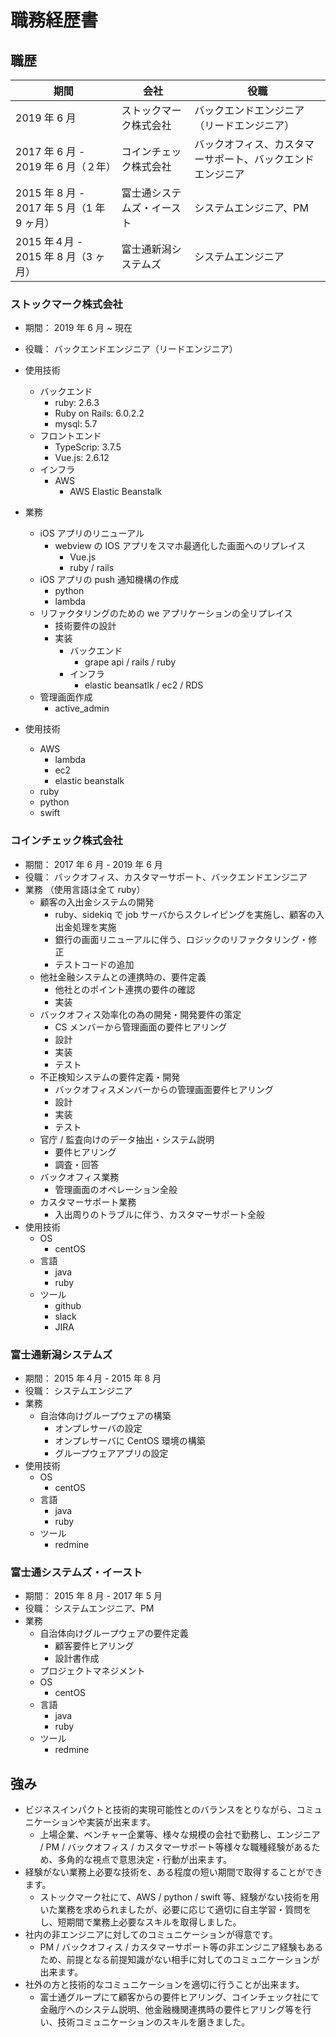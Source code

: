 # 職務経歴書

## 職歴

| 期間                                       | 会社                       | 役職                                                       |
| ------------------------------------------ | -------------------------- | ---------------------------------------------------------- |
| 2019 年 6 月                               | ストックマーク株式会社     | バックエンドエンジニア（リードエンジニア）                 |
| 2017 年 6 月 - 2019 年 6 月（２年）        | コインチェック株式会社     | バックオフィス、カスタマーサポート、バックエンドエンジニア |
| 2015 年 8 月 - 2017 年 5 月（1 年 9 ヶ月） | 富士通システムズ・イースト | システムエンジニア、PM                                     |
| 2015 年４月 - 2015 年 8 月（3 ヶ月）       | 富士通新潟システムズ       | システムエンジニア                                         |

### ストックマーク株式会社

- 期間： 2019 年 6 月 ~ 現在
- 役職： バックエンドエンジニア（リードエンジニア）
- 使用技術
  - バックエンド
    - ruby: 2.6.3
    - Ruby on Rails: 6.0.2.2
    - mysql: 5.7
  <!-- TODO: 確認 -->
  - フロントエンド
    - TypeScrip: 3.7.5
    - Vue.js: 2.6.12
  - インフラ
    - AWS
      - AWS Elastic Beanstalk

- 業務
  - iOS アプリのリニューアル
    - webview の IOS アプリをスマホ最適化した画面へのリプレイス
      - Vue.js
      - ruby / rails
  - iOS アプリの push 通知機構の作成
    - python
    - lambda
  - リファクタリングのための we アプリケーションの全リプレイス
    - 技術要件の設計
    - 実装
      - バックエンド
        - grape api / rails / ruby
      - インフラ
        - elastic beansatlk / ec2 / RDS
  - 管理画面作成
    - active_admin
- 使用技術
  - AWS
    - lambda
    - ec2
    - elastic beanstalk
  - ruby
  - python
  - swift

### コインチェック株式会社

- 期間： 2017 年 6 月 - 2019 年 6 月
- 役職： バックオフィス、カスタマーサポート、バックエンドエンジニア
- 業務 （使用言語は全て ruby）
  - 顧客の入出金システムの開発
    - ruby、sidekiq で job サーバからスクレイピングを実施し、顧客の入出金処理を実施
    - 銀行の画面リニューアルに伴う、ロジックのリファクタリング・修正
    - テストコードの追加
  - 他社金融システムとの連携時の、要件定義
    - 他社とのポイント連携の要件の確認
    - 実装
  - バックオフィス効率化の為の開発・開発要件の策定
    - CS メンバーから管理画面の要件ヒアリング
    - 設計
    - 実装
    - テスト
  - 不正検知システムの要件定義・開発
    - バックオフィスメンバーからの管理画面要件ヒアリング
    - 設計
    - 実装
    - テスト
  - 官庁 / 監査向けのデータ抽出・システム説明
    - 要件ヒアリング
    - 調査・回答
  - バックオフィス業務
    - 管理画面のオペレーション全般
  - カスタマーサポート業務
    - 入出周りのトラブルに伴う、カスタマーサポート全般
- 使用技術
  - OS
    - centOS
  - 言語
    - java
    - ruby
  - ツール
    - github
    - slack
    - JIRA

### 富士通新潟システムズ

- 期間： 2015 年４月 - 2015 年 8 月
- 役職： システムエンジニア
- 業務
  - 自治体向けグループウェアの構築
    - オンプレサーバの設定
    - オンプレサーバに CentOS 環境の構築
    - グループウェアアプリの設定
- 使用技術
  - OS
    - centOS
  - 言語
    - java
    - ruby
  - ツール
    - redmine

### 富士通システムズ・イースト

- 期間： 2015 年 8 月 - 2017 年 5 月
- 役職： システムエンジニア、PM
- 業務
  - 自治体向けグループウェアの要件定義
    - 顧客要件ヒアリング
    - 設計書作成
  - プロジェクトマネジメント
  - OS
    - centOS
  - 言語
    - java
    - ruby
  - ツール
    - redmine

## 強み

- ビジネスインパクトと技術的実現可能性とのバランスをとりながら、コミュニケーションや実装が出来ます。
  - 上場企業、ベンチャー企業等、様々な規模の会社で勤務し、エンジニア / PM / バックオフィス / カスタマーサポート等様々な職種経験があるため、多角的な視点で意思決定・行動が出来ます。
- 経験がない業務上必要な技術を、ある程度の短い期間で取得することができます。
  - ストックマーク社にて、AWS / python / swift 等、経験がない技術を用いた業務を求められましたが、必要に応じて適切に自主学習・質問をし、短期間で業務上必要なスキルを取得しました。
- 社内の非エンジニアに対してのコミュニケーションが得意です。
  - PM / バックオフィス / カスタマーサポート等の非エンジニア経験もあるため、前提となる前提知識がない相手に対してのコミュニケーションが出来ます。
- 社外の方と技術的なコミュニケーションを適切に行うことが出来ます。
  - 富士通グループにて顧客からの要件ヒアリング、コインチェック社にて金融庁へのシステム説明、他金融機関連携時の要件ヒアリング等を行い、技術コミュニケーションのスキルを磨きました。
